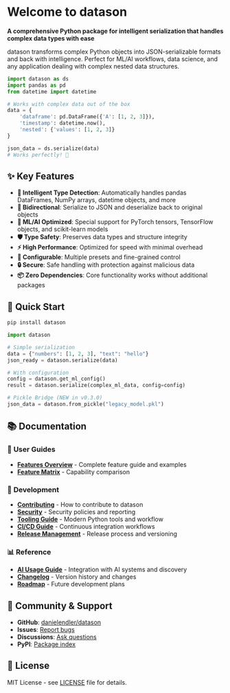 # Welcome to datason

**A comprehensive Python package for intelligent serialization that handles complex data types with ease**

datason transforms complex Python objects into JSON-serializable formats and back with intelligence. Perfect for ML/AI workflows, data science, and any application dealing with complex nested data structures.

```python
import datason as ds
import pandas as pd
from datetime import datetime

# Works with complex data out of the box
data = {
    'dataframe': pd.DataFrame({'A': [1, 2, 3]}),
    'timestamp': datetime.now(),
    'nested': {'values': [1, 2, 3]}
}

json_data = ds.serialize(data)
# Works perfectly! 🎉
```

## ✨ Key Features

- **🧠 Intelligent Type Detection**: Automatically handles pandas DataFrames, NumPy arrays, datetime objects, and more
- **🔄 Bidirectional**: Serialize to JSON and deserialize back to original objects  
- **🚀 ML/AI Optimized**: Special support for PyTorch tensors, TensorFlow objects, and scikit-learn models
- **🛡️ Type Safety**: Preserves data types and structure integrity
- **⚡ High Performance**: Optimized for speed with minimal overhead
- **🔧 Configurable**: Multiple presets and fine-grained control
- **🔒 Secure**: Safe handling with protection against malicious data
- **📦 Zero Dependencies**: Core functionality works without additional packages

## 🚀 Quick Start

```bash
pip install datason
```

```python
import datason

# Simple serialization
data = {"numbers": [1, 2, 3], "text": "hello"}
json_ready = datason.serialize(data)

# With configuration
config = datason.get_ml_config()
result = datason.serialize(complex_ml_data, config=config)

# Pickle Bridge (NEW in v0.3.0)
json_data = datason.from_pickle("legacy_model.pkl")
```

## 📚 Documentation

### 🎯 **User Guides**
- **[Features Overview](features/index.md)** - Complete feature guide and examples
- **[Feature Matrix](FEATURE_MATRIX.md)** - Capability comparison

### 🔧 **Development**
- **[Contributing](CONTRIBUTING.md)** - How to contribute to datason
- **[Security](SECURITY.md)** - Security policies and reporting
- **[Tooling Guide](TOOLING_GUIDE.md)** - Modern Python tools and workflow
- **[CI/CD Guide](CI_PIPELINE_GUIDE.md)** - Continuous integration workflows
- **[Release Management](RELEASE_MANAGEMENT.md)** - Release process and versioning

### 📊 **Reference**
- **[AI Usage Guide](AI_USAGE_GUIDE.md)** - Integration with AI systems and discovery
- **[Changelog](CHANGELOG.md)** - Version history and changes
- **[Roadmap](ROADMAP.md)** - Future development plans

## 🤝 Community & Support

- **GitHub**: [danielendler/datason](https://github.com/danielendler/datason)
- **Issues**: [Report bugs](https://github.com/danielendler/datason/issues)
- **Discussions**: [Ask questions](https://github.com/danielendler/datason/discussions)
- **PyPI**: [Package index](https://pypi.org/project/datason/)

## 📄 License

MIT License - see [LICENSE](https://github.com/danielendler/datason/blob/main/LICENSE) file for details.
